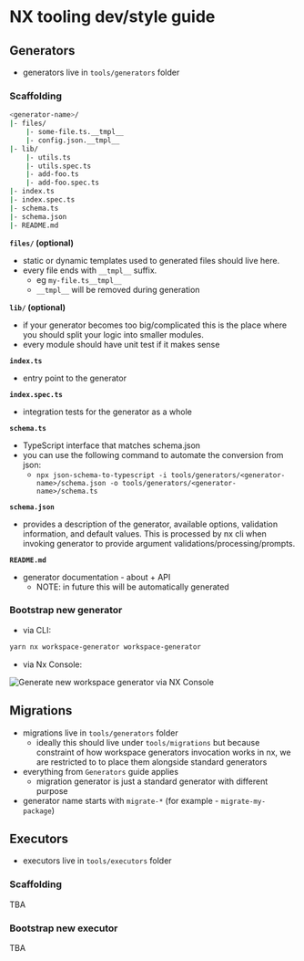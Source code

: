 # NX tooling dev/style guide

## Generators

- generators live in `tools/generators` folder

### Scaffolding

```sh
<generator-name>/
|- files/
    |- some-file.ts.__tmpl__
    |- config.json.__tmpl__
|- lib/
    |- utils.ts
    |- utils.spec.ts
    |- add-foo.ts
    |- add-foo.spec.ts
|- index.ts
|- index.spec.ts
|- schema.ts
|- schema.json
|- README.md
```

**`files/` (optional)**

- static or dynamic templates used to generated files should live here.
- every file ends with `__tmpl__` suffix.
  - eg `my-file.ts__tmpl__`
  - `__tmpl__` will be removed during generation

**`lib/` (optional)**

- if your generator becomes too big/complicated this is the place where you should split your logic into smaller modules.
- every module should have unit test if it makes sense

**`index.ts`**

- entry point to the generator

**`index.spec.ts`**

- integration tests for the generator as a whole

**`schema.ts`**

- TypeScript interface that matches schema.json
- you can use the following command to automate the conversion from json:
  - `npx json-schema-to-typescript -i tools/generators/<generator-name>/schema.json -o tools/generators/<generator-name>/schema.ts`

**`schema.json`**

- provides a description of the generator, available options, validation information, and default values. This is processed by nx cli when invoking generator to provide argument validations/processing/prompts.

**`README.md`**

- generator documentation - about + API
  - NOTE: in future this will be automatically generated

### Bootstrap new generator

- via CLI:

```sh
yarn nx workspace-generator workspace-generator
```

- via Nx Console:

![Generate new workspace generator via NX Console](https://user-images.githubusercontent.com/1223799/148544909-034ebe44-eef1-4686-960d-cb3547da55b7.png)

## Migrations

- migrations live in `tools/generators` folder
  - ideally this should live under `tools/migrations` but because constraint of how workspace generators invocation works in nx, we are restricted to to place them alongside standard generators
- everything from `Generators` guide applies
  - migration generator is just a standard generator with different purpose
- generator name starts with `migrate-*` (for example - `migrate-my-package`)

## Executors

- executors live in `tools/executors` folder

### Scaffolding

TBA

### Bootstrap new executor

TBA
